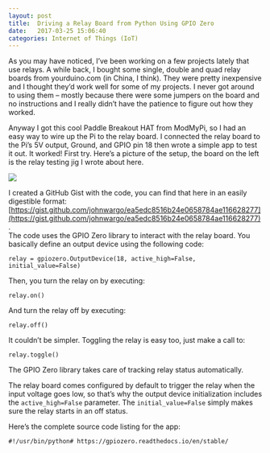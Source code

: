 ```yaml
---
layout: post
title:  Driving a Relay Board from Python Using GPIO Zero
date:   2017-03-25 15:06:40
categories: Internet of Things (IoT)
---
```

As you may have noticed, I’ve been working on a few projects lately that use relays. A while back, I bought some single, double and quad relay boards from yourduino.com (in China, I think). They were pretty inexpensive and I thought they’d work well for some of my projects. I never got around to using them – mostly because there were some jumpers on the board and no instructions and I really didn’t have the patience to figure out how they worked.

Anyway I got this cool Paddle Breakout HAT from ModMyPi, so I had an easy way to wire up the Pi to the relay board. I connected the relay board to the Pi’s 5V output, Ground, and GPIO pin 18 then wrote a simple app to test it out. It worked! First try. Here’s a picture of the setup, the board on the left is the relay testing jig I wrote about here.

![](images/stories/2017/pi-relay-board-setup.png)

I created a GitHub Gist with the code, you can find that here in an easily digestible format: [https://gist.github.com/johnwargo/ea5edc8516b24e0658784ae116628277](https://gist.github.com/johnwargo/ea5edc8516b24e0658784ae116628277).  
The code uses the GPIO Zero library to interact with the relay board. You basically define an output device using the following code:

    relay = gpiozero.OutputDevice(18, active_high=False, initial_value=False)

Then, you turn the relay on by executing:

    relay.on()

And turn the relay off by executing:

    relay.off()

It couldn’t be simpler. Toggling the relay is easy too, just make a call to:

    relay.toggle()

The GPIO Zero library takes care of tracking relay status automatically.

The relay board comes configured by default to trigger the relay when the input voltage goes low, so that’s why the output device initialization includes the `active_high=False` parameter. The `initial_value=False` simply makes sure the relay starts in an off status.

Here’s the complete source code listing for the app:

    #!/usr/bin/python# https://gpiozero.readthedocs.io/en/stable/